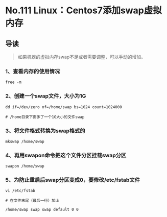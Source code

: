 # No.111 Linux：Centos7添加swap虚拟内存

## 导读

> 如果机器的虚拟内存swap不足或者需要调整，可以手动的增加。

### 1、查看内存的使用情况

```shell
free -m
```

### 2、创建一个swap文件，大小为1G

```shell
dd if=/dev/zero of=/home/swap bs=1024 count=1024000

# /home目录下面多了一个1G大小的文件swap
```

### 3、将文件格式转换为swap格式的

```shell
mkswap /home/swap
```

### 4、再用swapon命令把这个文件分区挂载swap分区

```shell
swapon /home/swap
```

### 5、为防止重启后swap分区变成0，要修改/etc/fstab文件

```shell
vi /etc/fstab

# 在文件末尾（最后一行）加上

/home/swap swap swap default 0 0
```
